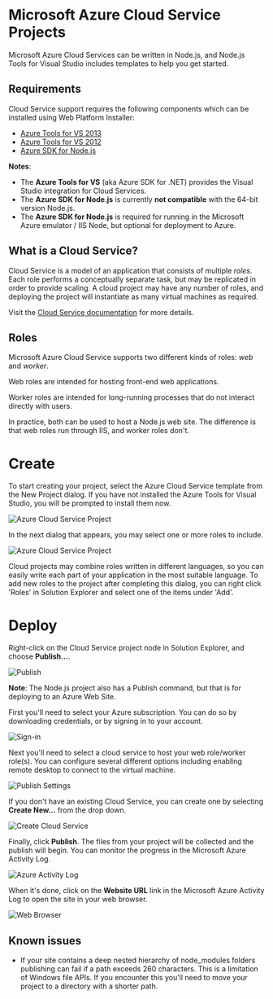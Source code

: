 Microsoft Azure Cloud Service Projects
======================================

Microsoft Azure Cloud Services can be written in Node.js, and Node.js Tools for Visual Studio includes templates to help you get started.

Requirements
------------

Cloud Service support requires the following components which can be installed using Web Platform Installer:

- [Azure Tools for VS 2013](http://go.microsoft.com/fwlink/p/?linkid=323510)
- [Azure Tools for VS 2012](http://go.microsoft.com/fwlink/p/?linkid=323511)
- [Azure SDK for Node.js](http://go.microsoft.com/fwlink/?linkid=254279)

**Notes**:

- The **Azure Tools for VS** (aka Azure SDK for .NET) provides the Visual Studio integration for Cloud Services.
- The **Azure SDK for Node.js** is currently **not compatible** with the 64-bit version Node.js. 
- The **Azure SDK for Node.js** is required for running in the Microsoft Azure emulator / IIS Node, but optional for deployment to Azure.

What is a Cloud Service?
------------------------

Cloud Service is a model of an application that consists of multiple *roles*.
Each role performs a conceptually separate task, but may be replicated in order to provide scaling.
A cloud project may have any number of roles, and deploying the project will instantiate as many virtual machines as required.

Visit the [Cloud Service documentation](http://go.microsoft.com/fwlink/?LinkId=306052) for more details.

Roles
-----

Microsoft Azure Cloud Service supports two different kinds of roles: *web* and *worker*.

Web roles are intended for hosting front-end web applications.

Worker roles are intended for long-running processes that do not interact directly with users.

In practice, both can be used to host a Node.js web site. The difference is that web roles run through IIS, and worker roles don't.


Create
======

To start creating your project, select the Azure Cloud Service template from the New Project dialog.
If you have not installed the Azure Tools for Visual Studio, you will be prompted to install them now.

![Azure Cloud Service Project](Images/AzureCloudServiceProject.png)

In the next dialog that appears, you may select one or more roles to include.

![Azure Cloud Service Project](Images/AzureCloudServiceWizard.png)

Cloud projects may combine roles written in different languages, so you can easily write each part of your application in the most suitable language.
To add new roles to the project after completing this dialog, you can right click 'Roles' in Solution Explorer and select one of the items under 'Add'.


Deploy
======

Right-click on the Cloud Service project node in Solution Explorer, and choose **Publish...**.

![Publish](Images/AzureCloudServicePublishCommand.png)

**Note**: The Node.js project also has a Publish command, but that is for deploying to an Azure Web Site.

First you'll need to select your Azure subscription.  You can do so by downloading credentials, or by signing in to your account.

![Sign-in](Images/AzureCloudServicePublishSignIn.png)

Next you'll need to select a cloud service to host your web role/worker role(s).  You can configure several different options including enabling remote desktop to connect to the virtual machine.

![Publish Settings](Images/AzureCloudServicePublishSettings.png)

If you don't have an existing Cloud Service, you can create one by selecting **Create New...** from the drop down.

![Create Cloud Service](Images/AzureCloudServiceCreate.png)

Finally, click **Publish**.  The files from your project will be collected and the publish will begin. You can monitor the progress in the Microsoft Azure Activity Log.

![Azure Activity Log](Images/AzureCloudServiceActivityLog.png)

When it's done, click on the **Website URL** link in the Microsoft Azure Activity Log to open the site in your web browser.

![Web Browser](Images/AzureCloudServiceBrowser.png)

Known issues
------------

- If your site contains a deep nested hierarchy of node_modules folders publishing can fail if a path exceeds 260 characters.  This is a limitation of Windows file APIs.  If you encounter this you'll need to move your project to a directory with a shorter path.
